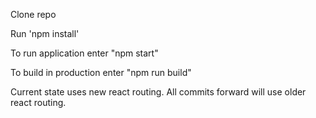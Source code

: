 Clone repo

Run 'npm install'

To run application enter "npm start"

To build in production enter "npm run build"

Current state uses new react routing. All commits forward will use older react routing.